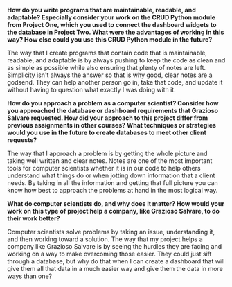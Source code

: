 **How do you write programs that are maintainable, readable, and adaptable? Especially consider your work on the CRUD Python module from Project One, which you used to connect the dashboard widgets to the database in Project Two. What were the advantages of working in this way? How else could you use this CRUD Python module in the future?**

The way that I create programs that contain code that is maintainable, readable, and adaptable is by always pushing to keep the code as clean and as simple as possible while also ensuring that plenty of notes are left. Simplicity isn't always the answer so that is why good, clear notes are a godsend. They can help another person go in, take that code, and update it without having to question what exactly I was doing with it.

**How do you approach a problem as a computer scientist? Consider how you approached the database or dashboard requirements that Grazioso Salvare requested. How did your approach to this project differ from previous assignments in other courses? What techniques or strategies would you use in the future to create databases to meet other client requests?**

The way that I approach a problem is by getting the whole picture and taking well written and clear notes. Notes are one of the most important tools for computer scientists whether it is in our code to help others understand what things do or when jotting down information that a client needs. By taking in all the information and getting that full picture you can know how best to approach the problems at hand in the most logical way.


**What do computer scientists do, and why does it matter? How would your work on this type of project help a company, like Grazioso Salvare, to do their work better?**

Computer scientists solve problems by taking an issue, understanding it, and then working toward a solution. The way that my project helps a company like Grazioso Salvare is by seeing the hurdles they are facing and working on a way to make overcoming those easier. They could just sift through a database, but why do that when I can create a dashboard that will give them all that data in a much easier way and give them the data in more ways than one?
